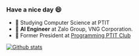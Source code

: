 ### Have a nice day 😄
- 🌱 Studying Computer Science at PTIT
- 🌱 **AI Engineer** at Zalo Group, VNG Corporation.
- 🌱 Former President at [Programming PTIT Club](https://www.facebook.com/clubproptit)

[![Github stats](https://github-readme-stats.vercel.app/api?username=dodoproptit99&hide=issues&show_icons=true&theme=dark)](https://github.com/dodoproptit99)

